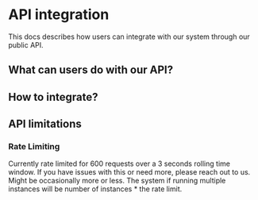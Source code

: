 # API integration
This docs describes how users can integrate with our system through our public API.


<!-- @todo Put on our site -->
## What can users do with our API?


## How to integrate?


## API limitations
### Rate Limiting
Currently rate limited for 600 requests over a 3 seconds rolling time window.
If you have issues with this or need more, please reach out to us.
Might be occasionally more or less.
The system if running multiple instances will be number of instances * the rate limit.